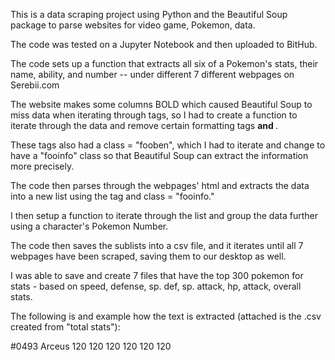 This is a data scraping project using Python and the Beautiful Soup package to parse websites for video game, Pokemon, data.

The code was tested on a Jupyter Notebook and then uploaded to BitHub.

The code sets up a function that extracts all six of a Pokemon's stats, their name, ability, and number -- under different 7 different webpages on Serebii.com

The website makes some columns BOLD which caused Beautiful Soup to miss data when iterating through tags, so I had to create a function to iterate through the data and remove certain formatting tags <b> and </b>.

These tags also had a class = "fooben", which I had to iterate and change to have a "fooinfo" class so that Beautiful Soup can extract the information more precisely.

The code then parses through the webpages' html and extracts the data into a new list using the <td> tag and class = "fooinfo."

I then setup a function to iterate through the list and group the data further using a character's Pokemon Number. 

The code then saves the sublists into a csv file, and it iterates until all 7 webpages have been scraped, saving them to our desktop as well.

I was able to save and create 7 files that have the top 300 pokemon for stats - based on speed, defense, sp. def, sp. attack, hp, attack, overall stats.

The following is and example how the text is extracted (attached is the .csv created from "total stats"):

#0493		Arceus		120	120	120	120	120	120


